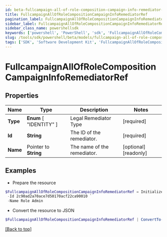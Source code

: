 ```yaml
---
id: beta-fullcampaign-all-of-role-composition-campaign-info-remediator-ref
title: FullcampaignAllOfRoleCompositionCampaignInfoRemediatorRef
pagination_label: FullcampaignAllOfRoleCompositionCampaignInfoRemediatorRef
sidebar_label: FullcampaignAllOfRoleCompositionCampaignInfoRemediatorRef
sidebar_class_name: powershellsdk
keywords: ['powershell', 'PowerShell', 'sdk', 'FullcampaignAllOfRoleCompositionCampaignInfoRemediatorRef', 'BetaFullcampaignAllOfRoleCompositionCampaignInfoRemediatorRef'] 
slug: /tools/sdk/powershell/beta/models/fullcampaign-all-of-role-composition-campaign-info-remediator-ref
tags: ['SDK', 'Software Development Kit', 'FullcampaignAllOfRoleCompositionCampaignInfoRemediatorRef', 'BetaFullcampaignAllOfRoleCompositionCampaignInfoRemediatorRef']
---
```



# FullcampaignAllOfRoleCompositionCampaignInfoRemediatorRef

## Properties

Name | Type | Description | Notes
------------ | ------------- | ------------- | -------------
**Type** |   **Enum** [  "IDENTITY" ] | Legal Remediator Type | [required]
**Id** |  **String** | The ID of the remediator. | [required]
**Name** |  Pointer to **String** | The name of the remediator. | [optional] [readonly] 

## Examples

- Prepare the resource
```powershell
$FullcampaignAllOfRoleCompositionCampaignInfoRemediatorRef = Initialize-PSSailpoint.BetaFullcampaignAllOfRoleCompositionCampaignInfoRemediatorRef  -Type IDENTITY `
 -Id 2c90ad2a70ace7d50170acf22ca90010 `
 -Name Role Admin
```

- Convert the resource to JSON
```powershell
$FullcampaignAllOfRoleCompositionCampaignInfoRemediatorRef | ConvertTo-JSON
```


[[Back to top]](#) 

